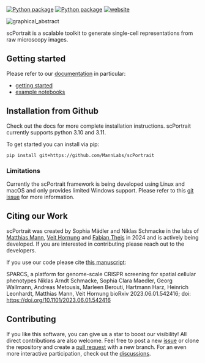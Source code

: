 [![Python package](https://img.shields.io/badge/version-v1.0.0-blue)](https://github.com/MannLabs/scPortrait/actions/workflows/python-package.yml) [![Python package](https://img.shields.io/badge/license-MIT-blue)](https://github.com/MannLabs/scPortrait/actions/workflows/python-package.yml)
[![website](https://img.shields.io/website?url=https%3A%2F%2Fmannlabs.github.io/scPortrait/html/index.html)](https://mannlabs.github.io/scPortrait/html/index.html)

![graphical_abstract](https://github.com/user-attachments/assets/02d07c03-243f-4468-8e77-09d703111d11)

scPortrait is a scalable toolkit to generate single-cell representations from raw microscopy images.

## Getting started

Please refer to our [documentation](https://mannlabs.github.io/scPortrait/html/index.html) in particular:

- [getting started](https://mannlabs.github.io/scPortrait/html/pages/quickstart.html#quickstart)
- [example notebooks](https://mannlabs.github.io/scPortrait/html/pages/example_notebooks.html)

## Installation from Github

Check out the docs for more complete installation instructions. scPortrait currently supports python 3.10 and 3.11.

To get started you can install via pip:

```
pip install git+https://github.com/MannLabs/scPortrait
```

### Limitations

Currently the scPortrait framework is being developed using Linux and macOS and only provides limited Windows support. Please refer to this [git issue](https://github.com/MannLabs/scPortrait/issues/28) for more information.

## Citing our Work

scPortrait was created by Sophia Mädler and Niklas Schmacke in the labs of [Matthias Mann](https://www.biochem.mpg.de/de/mann), [Veit Hornung](https://www.genzentrum.uni-muenchen.de/research-groups/hornung/index.html) and [Fabian Theis](https://www.helmholtz-munich.de/en/icb/research-groups/theis-lab) in 2024 and is actively being developed. If you are interested in contributing please reach out to the developers.

If you use our code please cite [this manuscript](https://www.biorxiv.org/content/10.1101/2023.06.01.542416v1):

SPARCS, a platform for genome-scale CRISPR screening for spatial cellular phenotypes
Niklas Arndt Schmacke, Sophia Clara Maedler, Georg Wallmann, Andreas Metousis, Marleen Berouti, Hartmann Harz, Heinrich Leonhardt, Matthias Mann, Veit Hornung
bioRxiv 2023.06.01.542416; doi: https://doi.org/10.1101/2023.06.01.542416

## Contributing

If you like this software, you can give us a star to boost our visibility! All direct contributions are also welcome. Feel free to post a new [issue](https://github.com/MannLabs/alphapeptstats/issues) or clone the repository and create a [pull request](https://github.com/MannLabs/scPortrait/pulls) with a new branch. For an even more interactive participation, check out the [discussions](https://github.com/MannLabs/scPortrait/discussions).
